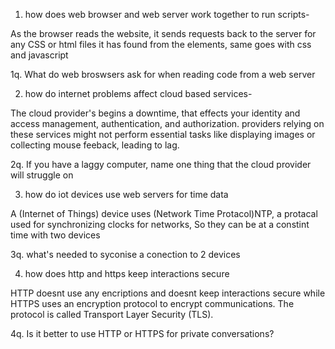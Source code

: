 1. how does web browser and web server work together to run scripts-

As the browser reads the website, it sends requests back to the server for any CSS or html files it has found from the elements, same goes with css and javascript

1q. What do web broswsers ask for when reading code from a web server

2. how do internet problems affect cloud based services-

The cloud provider's begins a downtime, that effects your identity and access management, authentication, and authorization. providers relying on these services might not perform essential tasks like displaying images or collecting mouse feeback, leading to lag.

2q. If you have a laggy computer, name one thing that the cloud provider will struggle on 

3. how do iot devices use web servers for time data

A (Internet of Things) device uses (Network Time Protacol)NTP, a protacal used for synchronizing clocks for networks, So they can be at a constint time with two devices

3q.  what's needed to syconise a conection to 2 devices

4. how does http and https keep interactions secure

HTTP doesnt use any encriptions and doesnt keep interactions secure while HTTPS uses an encryption protocol to encrypt communications. The protocol is called Transport Layer Security (TLS).

4q. Is it better to use HTTP or HTTPS for private conversations?